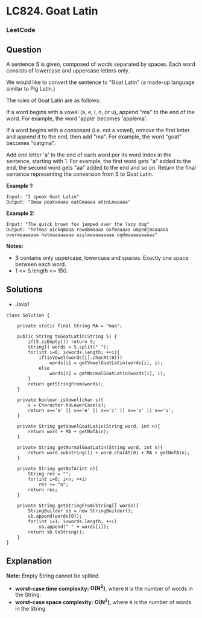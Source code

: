 # LC824. Goat Latin

### LeetCode

## Question

A sentence S is given, composed of words separated by spaces. Each word consists of lowercase and uppercase letters only.

We would like to convert the sentence to "Goat Latin" (a made-up language similar to Pig Latin.)

The rules of Goat Latin are as follows:

If a word begins with a vowel (a, e, i, o, or u), append "ma" to the end of the word.
For example, the word 'apple' becomes 'applema'.
 
If a word begins with a consonant (i.e. not a vowel), remove the first letter and append it to the end, then add "ma".
For example, the word "goat" becomes "oatgma".
 
Add one letter 'a' to the end of each word per its word index in the sentence, starting with 1.
For example, the first word gets "a" added to the end, the second word gets "aa" added to the end and so on.
Return the final sentence representing the conversion from S to Goat Latin. 

**Example 1:**
```
Input: "I speak Goat Latin"
Output: "Imaa peaksmaaa oatGmaaaa atinLmaaaaa"
```

**Example 2:**
```
Input: "The quick brown fox jumped over the lazy dog"
Output: "heTmaa uickqmaaa rownbmaaaa oxfmaaaaa umpedjmaaaaaa overmaaaaaaa hetmaaaaaaaa azylmaaaaaaaaa ogdmaaaaaaaaaa"
``` 

**Notes:**

* S contains only uppercase, lowercase and spaces. Exactly one space between each word.
* 1 <= S.length <= 150.

## Solutions

* Java1
```
class Solution {
    
    private static final String MA = "maa";
    
    public String toGoatLatin(String S) {
        if(S.isEmpty()) return S;
        String[] words = S.split(" ");
        for(int i=0; i<words.length; ++i){
            if(isVowel(words[i].charAt(0)))
                words[i] = getVowelGoatLatin(words[i], i);
            else
                words[i] = getNormalGoatLatin(words[i], i);
        }
        return getStringFrom(words);
    }
    
    private boolean isVowel(char s){
        s = Character.toLowerCase(s);
        return s=='a' || s=='e' || s=='i' || s=='o' || s=='u';
    }
    
    private String getVowelGoatLatin(String word, int n){
        return word + MA + getNofA(n);
    }
    
    private String getNormalGoatLatin(String word, int n){
        return word.substring(1) + word.charAt(0) + MA + getNofA(n);
    }

    private String getNofA(int n){
        String res = "";
        for(int i=0; i<n; ++i)
            res += "a";
        return res;
    }
    
    private String getStringFrom(String[] words){
        StringBuilder sb = new StringBuilder();
        sb.append(words[0]);
        for(int i=1; i<words.length; ++i)
            sb.append(" " + words[i]);
        return sb.toString();
    }
}
```

## Explanation

**Note:** Empty String cannot be splited.

* **worst-case time complexity:** **O(N<sup>2</sup>)**, where `N` is the number of words in the String.
* **worst-case space complexity:** **O(N<sup>2</sup>)**, where `N` is the number of words in the String.